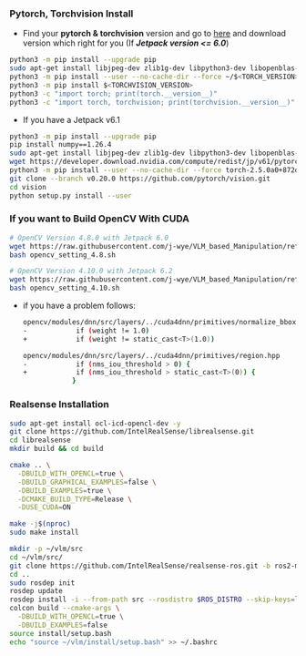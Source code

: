 ### Pytorch, Torchvision Install
- Find your **pytorch & torchvision** version and go to [here](https://forums.developer.nvidia.com/t/pytorch-for-jetson/72048) and download version which right for you (If ***Jetpack version <= 6.0***)
```bash
python3 -m pip install --upgrade pip
sudo apt-get install libjpeg-dev zlib1g-dev libpython3-dev libopenblas-dev libavcodec-dev libavformat-dev libswscale-dev
python3 -m pip install --user --no-cache-dir --force ~/$<TORCH_VERSION>
python3 -m pip install $<TORCHVISION_VERSION>
python3 -c "import torch; print(torch.__version__)"
python3 -c "import torch, torchvision; print(torchvision.__version__)"
```
- If you have a Jetpack v6.1
```bash
python3 -m pip install --upgrade pip
pip install numpy==1.26.4
sudo apt-get install libjpeg-dev zlib1g-dev libpython3-dev libopenblas-dev libavcodec-dev libavformat-dev libswscale-dev
wget https://developer.download.nvidia.com/compute/redist/jp/v61/pytorch/torch-2.5.0a0+872d972e41.nv24.08.17622132-cp310-cp310-linux_aarch64.whl
python3 -m pip install --user --no-cache-dir --force torch-2.5.0a0+872d972e41.nv24.08.17622132-cp310-cp310-linux_aarch64.whl
git clone --branch v0.20.0 https://github.com/pytorch/vision.git
cd vision
python setup.py install --user
```

### If you want to Build OpenCV With CUDA
```bash
# OpenCV Version 4.8.0 with Jetpack 6.0
wget https://raw.githubusercontent.com/j-wye/VLM_based_Manipulation/refs/heads/main/opencv_setting_4.8.sh
bash opencv_setting_4.8.sh

# OpenCV Version 4.10.0 with Jetpack 6.2
wget https://raw.githubusercontent.com/j-wye/VLM_based_Manipulation/refs/heads/main/opencv_setting_4.10.sh
bash opencv_setting_4.10.sh
```

- if you have a problem follows:
    ```bash
    opencv/modules/dnn/src/layers/../cuda4dnn/primitives/normalize_bbox.hpp
    -            if (weight != 1.0)
    +            if (weight != static_cast<T>(1.0))
    ```
    ```bash
    opencv/modules/dnn/src/layers/../cuda4dnn/primitives/region.hpp
    -            if (nms_iou_threshold > 0) {
    +            if (nms_iou_threshold > static_cast<T>(0)) {
                }
    ```

### Realsense Installation
```bash
sudo apt-get install ocl-icd-opencl-dev -y
git clone https://github.com/IntelRealSense/librealsense.git
cd librealsense
mkdir build && cd build

cmake .. \
  -DBUILD_WITH_OPENCL=true \
  -DBUILD_GRAPHICAL_EXAMPLES=false \
  -DBUILD_EXAMPLES=true \
  -DCMAKE_BUILD_TYPE=Release \
  -DUSE_CUDA=ON

make -j$(nproc)
sudo make install

mkdir -p ~/vlm/src
cd ~/vlm/src/
git clone https://github.com/IntelRealSense/realsense-ros.git -b ros2-master
cd ..
sudo rosdep init
rosdep update
rosdep install -i --from-path src --rosdistro $ROS_DISTRO --skip-keys=librealsense2 -y
colcon build --cmake-args \
  -DBUILD_WITH_OPENCL=true \
  -DBUILD_EXAMPLES=false
source install/setup.bash
echo "source ~/vlm/install/setup.bash" >> ~/.bashrc
```
